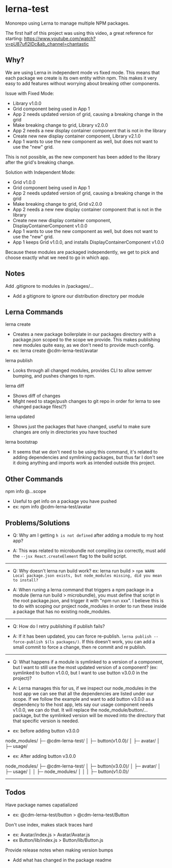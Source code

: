 # lerna-test

Monorepo using Lerna to manage multiple NPM packages.

The first half of this project was using this video, a great reference for starting: https://www.youtube.com/watch?v=pU87ufl2lDc&ab_channel=chantastic

## Why?

We are using Lerna in independent mode vs fixed mode. This means that each package we create is its own entity within npm. This makes it very easy to add features without worrying about breaking other components.

Issue with Fixed Mode:

- Library v1.0.0
- Grid component being used in App 1
- App 2 needs updated version of grid, causing a breaking change in the grid
- Make breaking change to grid, Library v2.0.0
- App 2 needs a new display container component that is not in the library
- Create new new display container component, Library v2.1.0
- App 1 wants to use the new component as well, but does not want to use the "new" grid.

This is not possible, as the new component has been added to the library after the grid's breaking change.

Solution with Independent Mode:

- Grid v1.0.0
- Grid component being used in App 1
- App 2 needs updated version of grid, causing a breaking change in the grid
- Make breaking change to grid, Grid v2.0.0
- App 2 needs a new new display container component that is not in the library
- Create new new display container component, DisplayContainerComponent v1.0.0
- App 1 wants to use the new component as well, but does not want to use the "new" grid.
- App 1 keeps Grid v1.0.0, and installs DisplayContainerComponent v1.0.0

Because these modules are packaged independently, we get to pick and choose exactly what we need to go in which app.

## Notes

Add .gitignore to modules in /packages/...

- Add a gitignore to ignore our distribution directory per module

## Lerna Commands

lerna create <scope>

- Creates a new package boilerplate in our packages directory with a package.json scoped to the scope we provide. This makes publishing new modules quite easy, as we don't need to provide much config.
- ex: lerna create @cdm-lerna-test/avatar

lerna publish

- Looks through all changed modules, provides CLI to allow semver bumping, and pushes changes to npm.

lerna diff

- Shows diff of changes
- Might need to stage/push changes to git repo in order for lerna to see changed package files(?)

lerna updated

- Shows just the packages that have changed, useful to make sure changes are only in directories you have touched

lerna bootstrap

- It seems that we don't need to be using this command, it's related to adding dependencies and symlinking packages, but thus far I don't see it doing anything and imports work as intended outside this project.

## Other Commands

npm info @...scope

- Useful to get info on a package you have pushed
- ex: npm info @cdm-lerna-test/avatar

## Problems/Solutions

- Q: Why am I getting `h is not defined` after adding a module to my host app?

- A: This was related to microbundle not compiling jsx correctly, must add the `--jsx React.createElement` flag to the build script.

---

- Q: Why doesn't lerna run build work? ex: lerna run build > `npm WARN Local package.json exists, but node_modules missing, did you mean to install?`

- A: When runing a lerna command that triggers a npm package in a module (lerna run build > microbundle), you must define that script in the root package.json, and trigger it with "npm run xxx". I believe this is to do with scoping our project node_modules in order to run these inside a package that has no existing node_modules.

---

- Q: How do I retry publishing if publish fails?

- A: If it has been updated, you can force re-publish. `lerna publish --force-publish $(ls packages/)`. If this doesn't work, you can add a small commit to force a change, then re commit and re publish.

---

- Q: What happens if a module is symlinked to a version of a component, but I want to still use the most updated version of a component? (ex: symlinked to button v1.0.0, but I want to use button v3.0.0 in the project)?

- A: Lerna manages this for us, if we inspect our node_modules in the host app we can see that all the dependencies are listed under our scope. If we follow the example and want to add button v3.0.0 as a dependency to the host app, lets say our usage component needs v1.0.0, we can do that. It will replace the node_module/button/... package, but the symlinked version will be moved into the directory that that specific version is needed.

- ex: before adding button v3.0.0

node_modules/
├─ @cdm-lerna-test/
│ ├─ button(v1.0.0)/
│ ├─ avatar/
│ ├─ usage/

- ex: After adding button v3.0.0

node_modules/
├─ @cdm-lerna-test/
│ ├─ button(v3.0.0)/
│ ├─ avatar/
│ ├─ usage/
│ │ ├─ node_modules/
│ │ │ ├─ button(v1.0.0)/

---

## Todos

Have package names capatialized

- ex: @cdm-lerna-test/button > @cdm-lerna-test/Button

Don't use index, makes stack traces hard

- ex: Avatar/index.js > Avatar/Avatar.js
- ex Button/lib/index.js > Button/lib/Button.js

Provide release notes when making version bumps

- Add what has changed in the package readme

